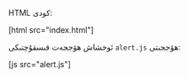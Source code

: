 ؜HTML كودى:

[html src="index.html"]

ئوخشاش ھۆججەت قىسقۇچتىكى `alert.js` ھۆججىتى:

[js src="alert.js"]

